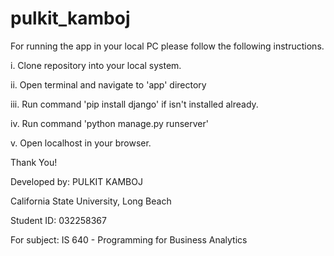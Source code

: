 # pulkit_kamboj
For running the app in your local PC please follow the following instructions.

i. Clone repository into your local system.

ii. Open terminal and navigate to 'app' directory

iii. Run command 'pip install django' if isn't installed already.

iv. Run command 'python manage.py runserver'

v. Open localhost in your browser.




Thank You!



Developed by:
PULKIT KAMBOJ

California State University, Long Beach

Student ID: 032258367

For subject: IS 640 - Programming for Business Analytics